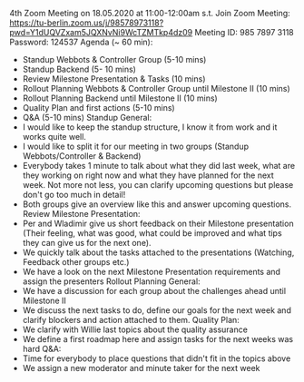 4th Zoom Meeting on 18.05.2020 at 11:00-12:00am s.t.
Join Zoom Meeting:
https://tu-berlin.zoom.us/j/98578973118?pwd=Y1dUQVZxam5JQXNvNi9WcTZMTkp4dz09
Meeting ID: 985 7897 3118
Password: 124537
Agenda (~ 60 min):
- Standup Webbots & Controller Group (5-10 mins)
- Standup Backend (5- 10 mins)
- Review Milestone Presentation & Tasks (10 mins)
- Rollout Planning Webbots & Controller Group until Milestone II (10 mins)
- Rollout Planning Backend until Milestone II (10 mins)
- Quality Plan and first actions (5-10 mins)
- Q&A (5-10 mins)
Standup General:
- I would like to keep the standup structure, I know it from work and it works quite well.
- I would like to split it for our meeting in two groups (Standup Webbots/Controller & Backend)
- Everybody takes 1 minute to talk about what they did last week, what are they working on right now and what they have planned for the next week. Not more not less, you can clarify upcoming questions but please don't go too much in detail!
- Both groups give an overview like this and answer upcoming questions.
Review Milestone Presentation:
- Per and Wladimir give us short feedback on their Milestone presentation (Their feeling, what was good, what could be improved and what tips they can give us for the next one).
- We quickly talk about the tasks attached to the presentations (Watching, Feedback other groups etc.)
- We have a look on the next Milestone Presentation requirements and assign the presenters
Rollout Planning General:
- We have a discussion for each group about the challenges ahead until Milestone II
- We discuss the next tasks to do, define our goals for the next week and clarify blockers and action attached to them.
Quality Plan:
- We clarify with Willie last topics about the quality assurance
- We define a first roadmap here and assign tasks for the next weeks
was hard
Q&A:
- Time for everybody to place questions that didn't fit in the topics above
- We assign a new moderator and minute taker for the next week
